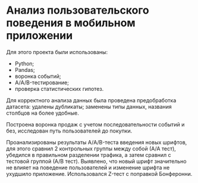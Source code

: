 # Анализ пользовательского поведения в мобильном приложении

Для этого проекта были использованы:

 - Python;
 - Pandas;
 - воронка событий;
 - А/A/B-тестирование;
 - проверка статистических гипотез.
   
Для корректного анализа данных была проведена предобработка датасета: удалены дубликаты; заменены типы данных, названия столбцов на более удобные.

Построена воронка продаж с учетом последовательности событий и без, исследован путь пользователей до покупки.

Проанализированы результаты A/А/B-теста введения новых шрифтов, для этого сравнил 2 контрольных группы между собой (А/А тест), убедился в правильном разделении трафика, а затем сравнил с тестовой группой (А/В тест). Выявлено, что новый шрифт значительно не влияет на поведение пользователей и изменение шрифта не ухудшило приложение. Использовался Z-тест с поправкой Бонферонни.
